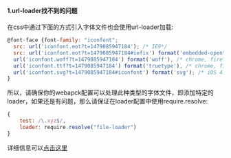 #### 1.url-loader找不到的问题
在css中通过下面的方式引入字体文件也会使用url-loader加载:
```js
@font-face {font-family: "iconfont";
  src: url('iconfont.eot?t=1479085947184'); /* IE9*/
  src: url('iconfont.eot?t=1479085947184#iefix') format('embedded-opentype'), /* IE6-IE8 */
  url('iconfont.woff?t=1479085947184') format('woff'), /* chrome, firefox */
  url('iconfont.ttf?t=1479085947184') format('truetype'), /* chrome, firefox, opera, Safari, Android, iOS 4.2+*/
  url('iconfont.svg?t=1479085947184#iconfont') format('svg'); /* iOS 4.1- */
}
```
所以，请确保你的webapck配置可以处理此种类型的字体文件，即添加特定的loader，如果还是有问题，那么请保证在loader配置中使用require.resolve:
```js
{
    test: /\.xyz$/,
    loader: require.resolve("file-loader")
}
```
详细信息可以[点击这里](https://github.com/webpack/webpack/issues/111)
